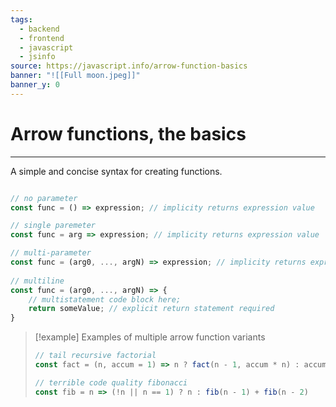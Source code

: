 ```yaml
---
tags:
  - backend
  - frontend
  - javascript
  - jsinfo
source: https://javascript.info/arrow-function-basics
banner: "![[Full moon.jpeg]]"
banner_y: 0
---
```

# Arrow functions, the basics
---
A simple and concise syntax for creating functions. 

```javascript

// no parameter
const func = () => expression; // implicity returns expression value

// single paremeter
const func = arg => expression; // implicity returns expression value

// multi-parameter
const func = (arg0, ..., argN) => expression; // implicity returns expression value
 
// multiline 
const func = (arg0, ..., argN) => {
	// multistatement code block here;
	return someValue; // explicit return statement required
}
```

> [!example]
> Examples of multiple arrow function variants
> 
> ```javascript
> // tail recursive factorial
> const fact = (n, accum = 1) => n ? fact(n - 1, accum * n) : accum;
> 
> // terrible code quality fibonacci
> const fib = n => (!n || n == 1) ? n : fib(n - 1) + fib(n - 2) 
>```

